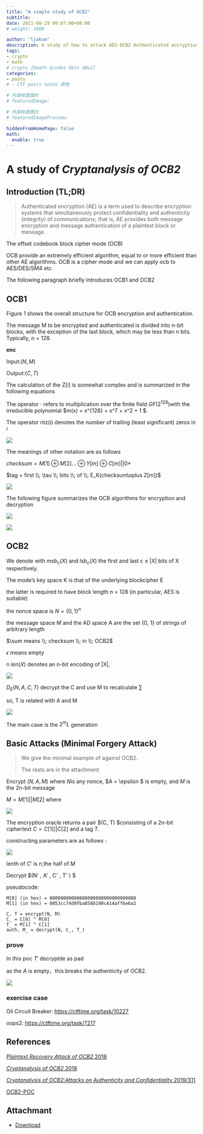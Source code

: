 ```yaml
---
title: "A simple study of OCB2"
subtitle: 
date: 2021-08-29 00:07:00+08:00
# weight: 1000

author: "ljahum"
description: A study of how to attack AES-OCB2 Authenticated encryption system
tags: 
- crypto
- math
# crypto 25math 6codes 5bin 4Nuil 
categories: 
- posts
# - CTF posts notes 其他

# 内波标题图片
# featuredImage: 

# 外部标图图片
# featuredImagePreview: 

hiddenFromHomePage: false
math:
  enable: true
---
```

<!--more-->


#  A study of ***Cryptanalysis of OCB2***

## Introduction (TL;DR)

> Authenticated encryption (AE) is a term used to describe encryption systems  that simultaneously protect confidentiality and authenticity (integrity) of  communications; that is, AE provides both message encryption and message  authentication of a plaintext block or message .

The offset codebook block cipher mode (OCB)

OCB provide an extremely efficient  algorithm, equal to or more efficient than other AE algorithms. OCB is a cipher mode and we can apply ocb to AES/DES/SM4 etc.



The following paragraph briefly introduces OCB1 and OCB2

## OCB1

Figure 1 shows the overall structure for OCB encryption and authentication.

The message M to be  encrypted and authenticated is divided into n-bit blocks, with the exception  of the last block, which may be less than n bits. Typically, n = 128. 

**enc**

Input:$(N,M)$

Output:$(C,T)$

The calculation of the Z[i] is somewhat complex and is summarized in the  following equations

The operator · refers to multiplication over the finite field $GF(2^{128})$with the  irreducible polynomial $m(x) = x^{128} + x^7 + x^2 + 1 $.

The operator ntz(i) denotes the number of trailing (least significant) zeros in i

![](https://raw.githubusercontent.com/ljahum/images/main/img/20210829132141.png)

The meanings of other notation are as follows

$checksum = M[1] \oplus M[2] ...\oplus Y[m]\oplus C[m]||0*$

$tag = first  \\;  \tau  \\;  bits  \\; of  \\; E_K(checksum\oplus Z[m])$

![](https://raw.githubusercontent.com/ljahum/images/main/img/20210829131746.png)

The following figure summarizes the OCB algorithms for encryption and decryption 



![](https://raw.githubusercontent.com/ljahum/images/main/img/20210829133115.png)


![](https://raw.githubusercontent.com/ljahum/images/main/img/image-20210829133127671.png)




## OCB2

We denote with $msb_c(X)$ and $lsb_c(X)$ the first and last c ≤ |X| bits of X respectively.

The mode’s key space K is that of the underlying blockcipher E

the latter is required to have block length n = 128 (in particular, AES is suitable)

the nonce space is $N = \{0, 1\}^n$

the message space $M$ and the AD space A are the set {0, 1} of strings of arbitrary length

$\sum means  \\;  checksum \\; in \\; OCB2$

$\epsilon$ means empty

n $len(X)$ denotes an n-bit encoding of |X|,



![](https://raw.githubusercontent.com/ljahum/images/main/img/20210829133357.png)

$D_E(N,A,C,T)$ decrypt the C and use M to recalculate $\sum$

so, T is related with A and M

![](https://raw.githubusercontent.com/ljahum/images/main/img/20210829130157.png)

The main case is the $2^mL$ generation

## Basic Attacks (Minimal Forgery Attack)

> We give the minimal example of against OCB2.
>
> The rests are in the attachment



Encrypt $(N, A, M)$ where $N$is any nonce, $A = \epsilon $  is empty, and $M$ is the 2n-bit message 

$M = M[1]||M[2]$ where

![](https://raw.githubusercontent.com/ljahum/images/main/img/20210829135506.png)

The encryption oracle returns a pair $(C, T) $consisting of a 2n-bit ciphertext $C = C[1] || C[2]$ and a tag $T$.



constructing parameters are as follows :

![](https://raw.githubusercontent.com/ljahum/images/main/img/20210829135954.png)

lenth of $C'$ is n,the half of $M$

Decrypt $(N' , A' , C' , T' ) $

pseudocode:

```pseudocode
M[0] (in hex) = 00000000000000000000000000000080
M[1] (in hex) = 0053cc74d9fba8588190c414aff6e6a2

C, T = encrypt(N, M)
C_ = C[0] ^ M[0]
T_ = M[1] ^ C[1]
auth, M_ = decrypt(N, C_, T_)
```

### prove

In this poc $T'$ decryptde as pad

as the $A$ is empty，this breaks the authenticity of OCB2.


![](https://raw.githubusercontent.com/ljahum/images/main/img/image-20210829140242214.png)

### exercise case

Oil Circuit Breaker: https://ctftime.org/task/10227

oops2: https://ctftime.org/task/7217

## **References**

[*Plaintext Recovery Attack of OCB2*,2018](https://eprint.iacr.org/2018/1090.pdf)

[*Cryptanalysis of OCB2*,2018](https://eprint.iacr.org/2018/1040.pdf)

[*Cryptanalysis of OCB2:Attacks on Authenticity and Confidentiality*,2019/311](https://eprint.iacr.org/2019/311.pdf)

[OCB2-POC](https://github.com/oalieno/OCB2-POC)

## Attachmant
- [Download](https://github.com/ljahum/crypto-challenges/tree/main/Cryptanalysis%20of%20OCB2)




